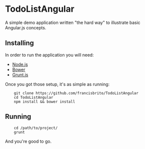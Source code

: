 TodoListAngular
===============

A simple demo application written "the hard way" to illustrate basic Angular.js concepts.

## Installing

In order to run the application you will need:

- [Node.js][node]
- [Bower][bower]
- [Grunt.js][grunt]

Once you got those setup, it's as simple as running:

```
    git clone https://github.com/francisbrito/TodoListAngular
    cd TodoListAngular
    npm install && bower install
```

## Running

```
    cd /path/to/project/
    grunt
```

And you're good to go.

[node]: http://nodejs.org "Node.js site"
[bower]: http://bower.io "Bower site"
[grunt]: http://gruntjs.com "Grunt.js site"
